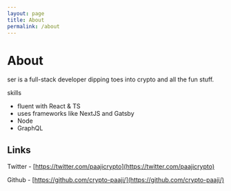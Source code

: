```yaml
---
layout: page
title: About
permalink: /about
---
```


# About

ser is a full-stack developer dipping toes into crypto and all the fun stuff.

skills

- fluent with React & TS
- uses frameworks like NextJS and Gatsby
- Node
- GraphQL

## Links

Twitter - [https://twitter.com/paajicrypto](https://twitter.com/paajicrypto)

Github - [https://github.com/crypto-paaji/](https://github.com/crypto-paaji/)
